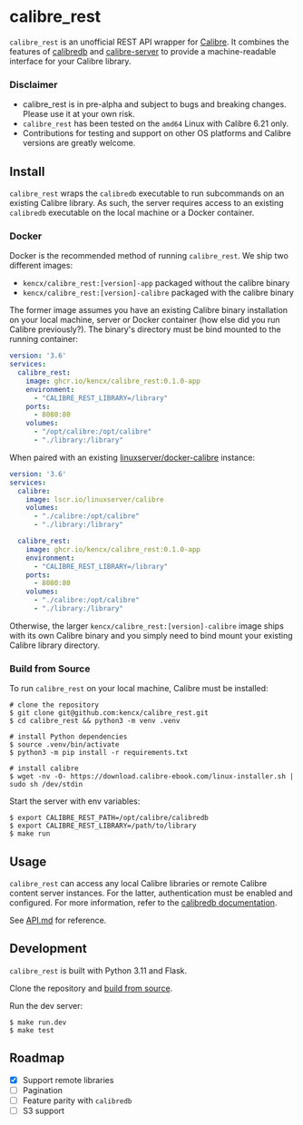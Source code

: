# calibre_rest

`calibre_rest` is an unofficial REST API wrapper for
[Calibre](https://calibre-ebook.com/). It combines the features of
[calibredb](https://manual.calibre-ebook.com/generated/en/calibredb.html) and
[calibre-server](https://manual.calibre-ebook.com/generated/en/calibre-server.html)
to provide a machine-readable interface for your Calibre library.

### Disclaimer
- calibre_rest is in pre-alpha and subject to bugs and breaking changes. Please
use it at your own risk.
- `calibre_rest` has been tested on the `amd64` Linux with Calibre 6.21 only.
- Contributions for testing and support on other OS platforms and Calibre versions
are greatly welcome.

## Install

`calibre_rest` wraps the `calibredb` executable to run subcommands on an
existing Calibre library. As such, the server requires access to an existing
`calibredb` executable on the local machine or a Docker container.

### Docker

Docker is the recommended method of running `calibre_rest`. We ship two
different images:

- `kencx/calibre_rest:[version]-app` packaged without the calibre binary
- `kencx/calibre_rest:[version]-calibre` packaged with the calibre binary

The former image assumes you have an existing Calibre binary installation on
your local machine, server or Docker container (how else did you run Calibre
previously?). The binary's directory must be bind mounted to the running
container:

```yaml
version: '3.6'
services:
  calibre_rest:
    image: ghcr.io/kencx/calibre_rest:0.1.0-app
    environment:
      - "CALIBRE_REST_LIBRARY=/library"
    ports:
      - 8080:80
    volumes:
      - "/opt/calibre:/opt/calibre"
      - "./library:/library"
```

When paired with an existing
[linuxserver/docker-calibre](https://github.com/linuxserver/docker-calibre)
instance:

```yml
version: '3.6'
services:
  calibre:
    image: lscr.io/linuxserver/calibre
    volumes:
      - "./calibre:/opt/calibre"
      - "./library:/library"

  calibre_rest:
    image: ghcr.io/kencx/calibre_rest:0.1.0-app
    environment:
      - "CALIBRE_REST_LIBRARY=/library"
    ports:
      - 8080:80
    volumes:
      - "./calibre:/opt/calibre"
      - "./library:/library"
```

Otherwise, the larger `kencx/calibre_rest:[version]-calibre` image ships with its own Calibre
binary and you simply need to bind mount your existing Calibre library
directory.

### Build from Source

To run `calibre_rest` on your local machine, Calibre must be installed:

```console
# clone the repository
$ git clone git@github.com:kencx/calibre_rest.git
$ cd calibre_rest && python3 -m venv .venv

# install Python dependencies
$ source .venv/bin/activate
$ python3 -m pip install -r requirements.txt

# install calibre
$ wget -nv -O- https://download.calibre-ebook.com/linux-installer.sh | sudo sh /dev/stdin
```

Start the server with env variables:

```console
$ export CALIBRE_REST_PATH=/opt/calibre/calibredb
$ export CALIBRE_REST_LIBRARY=/path/to/library
$ make run
```

## Usage

`calibre_rest` can access any local Calibre libraries or remote Calibre content
server instances. For the latter, authentication must be enabled and configured.
For more information, refer to the [calibredb
documentation](https://manual.calibre-ebook.com/generated/en/calibredb.html).

See [API.md](API.md) for reference.

## Development

`calibre_rest` is built with Python 3.11 and Flask.

Clone the repository and [build from source](#build-from-source).

Run the dev server:

```console
$ make run.dev
$ make test
```

## Roadmap

- [x] Support remote libraries
- [ ] Pagination
- [ ] Feature parity with `calibredb`
- [ ] S3 support

